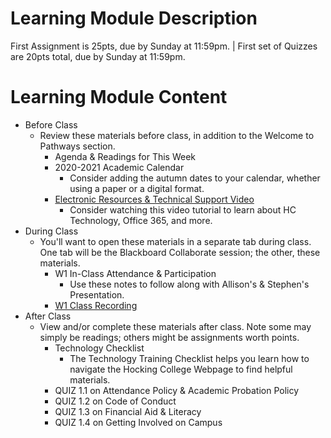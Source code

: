 # Learning Module Description

First Assignment is 25pts, due by Sunday at 11:59pm. | First set of Quizzes are 20pts total, due by Sunday at 11:59pm.

# Learning Module Content

- Before Class
  - Review these materials before class, in addition to the Welcome to Pathways section.
    - Agenda & Readings for This Week
    - 2020-2021 Academic Calendar
      - Consider adding the autumn dates to your calendar, whether using a paper or a digital format.
    - [Electronic Resources & Technical Support Video](https://learn-us-east-1-prod-fleet01-xythos.s3.amazonaws.com/5df2c00b32acb/84257?response-cache-control=private%2C%20max-age%3D21600&response-content-disposition=inline%3B%20filename%2A%3DUTF-8%27%27Electronic%2520Resources%2520%2526%2520Technical%2520Support%2520Video.mp4&response-content-type=video%2Fmp4&X-Amz-Algorithm=AWS4-HMAC-SHA256&X-Amz-Date=20201027T180000Z&X-Amz-SignedHeaders=host&X-Amz-Expires=21600&X-Amz-Credential=AKIAZH6WM4PL5SJBSTP6%2F20201027%2Fus-east-1%2Fs3%2Faws4_request&X-Amz-Signature=863e4ff6b074454598a04dea399f35247ae2fbf9fa9c6def491c6e20bccb7128)
      - Consider watching this video tutorial to learn about HC Technology, Office 365, and more.
- During Class
  - You'll want to open these materials in a separate tab during class. One tab will be the Blackboard Collaborate session; the other, these materials.
    - W1 In-Class Attendance & Participation
      - Use these notes to follow along with Allison's & Stephen's Presentation.
    - [W1 Class Recording](https://learn-us-east-1-prod-fleet01-xythos.s3.amazonaws.com/5df2c00b32acb/128326?response-cache-control=private%2C%20max-age%3D21600&response-content-disposition=inline%3B%20filename%2A%3DUTF-8%27%27W1%2520Class%2520Recording.mp4&response-content-type=video%2Fmp4&X-Amz-Algorithm=AWS4-HMAC-SHA256&X-Amz-Date=20201110T150000Z&X-Amz-SignedHeaders=host&X-Amz-Expires=21600&X-Amz-Credential=AKIAZH6WM4PL5SJBSTP6%2F20201110%2Fus-east-1%2Fs3%2Faws4_request&X-Amz-Signature=7282708d4c431b32f50d18487c840496f998e31bdf9eb42c4dbd240361adf06b)
- After Class
  - View and/or complete these materials after class. Note some may simply be readings; others might be assignments worth points.
    - Technology Checklist
      - The Technology Training Checklist helps you learn how to navigate the Hocking College Webpage to find helpful materials.
    - QUIZ 1.1 on Attendance Policy & Academic Probation Policy
    - QUIZ 1.2 on Code of Conduct
    - QUIZ 1.3 on Financial Aid & Literacy
    - QUIZ 1.4 on Getting Involved on Campus
